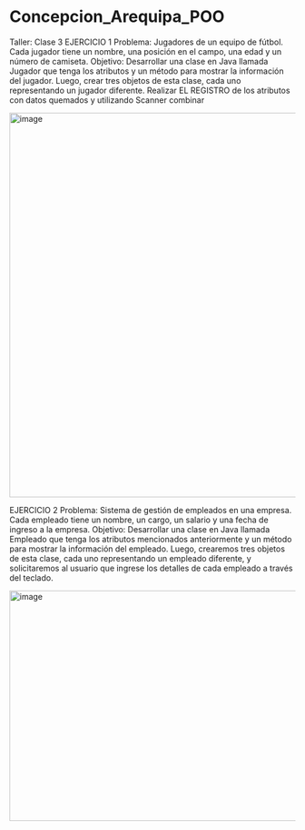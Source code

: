 # Concepcion_Arequipa_POO

Taller: Clase 3
EJERCICIO 1
Problema: Jugadores de un equipo de fútbol. Cada jugador tiene un nombre, una posición en el
campo, una edad y un número de camiseta.
Objetivo: Desarrollar una clase en Java llamada Jugador que tenga los atributos y un método
para mostrar la información del jugador. Luego, crear tres objetos de esta clase, cada uno
representando un jugador diferente.
Realizar EL REGISTRO de los atributos con datos quemados y utilizando Scanner combinar

<img width="1569" height="676" alt="image" src="https://github.com/user-attachments/assets/76b9264b-3185-4196-af06-7f688d28f12a" />

EJERCICIO 2
Problema: Sistema de gestión de empleados en una empresa. Cada empleado tiene un nombre,
un cargo, un salario y una fecha de ingreso a la empresa.
Objetivo: Desarrollar una clase en Java llamada Empleado que tenga los atributos mencionados
anteriormente y un método para mostrar la información del empleado. Luego, crearemos tres
objetos de esta clase, cada uno representando un empleado diferente, y solicitaremos al usuario
que ingrese los detalles de cada empleado a través del teclado.

<img width="1470" height="405" alt="image" src="https://github.com/user-attachments/assets/a3cdabb0-8208-4df3-add2-218a3e45bbc7" />


